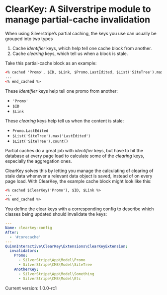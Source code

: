 # ClearKey: A Silverstripe module to manage partial-cache invalidation

When using Silverstripe’s partial caching, the keys you use can usually be grouped into two types

1. Cache _identifier_ keys, which help tell one cache block from another.
2. Cache _clearing_ keys, which tell us when a block is stale.

Take this partial-cache block as an example:

```html
<% cached 'Promo', $ID, $Link, $Promo.LastEdited, $List('SiteTree').max('LastEdited'), $List('SiteTree').count() %>
...
<% end_cached %>
```

These _identifier_ keys help tell one promo from another:

- `'Promo'`
- `$ID`
- `$Link`

These _clearing_ keys help tell us when the content is stale:

- `Promo.LastEdited`
- `$List('SiteTree').max('LastEdited')`
- `$List('SiteTree').count()`

Partial caches do a great job with _identifier_ keys, but have to hit the database at every page load to calculate some of the _clearing_ keys, especially the aggregation ones.

ClearKey solves this by letting you manage the calculating of clearing of stale data whenever a relevant data object is saved, instead of on every page load. With ClearKey, the example cache block might look like this:

```html
<% cached $ClearKey('Promo'), $ID, $Link %>
...
<% end_cached %>
```

You define the clear keys with a corresponding config to describe which classes being updated should invalidate the keys:

```yaml
---
Name: clearkey-config
After:
  - '#corecache'
---
QuinnInteractive\ClearKey\Extensions\ClearKeyExtension:
  invalidators:
    Promo:
      - SilverStripe\App\Model\Promo
      - SilverStripe\CMS\Model\SiteTree
    AnotherKey:
      - SilverStripe\App\Model\Something
      - SilverStripe\CMS\Model\Etc
```

Current version: 1.0.0-rc1

